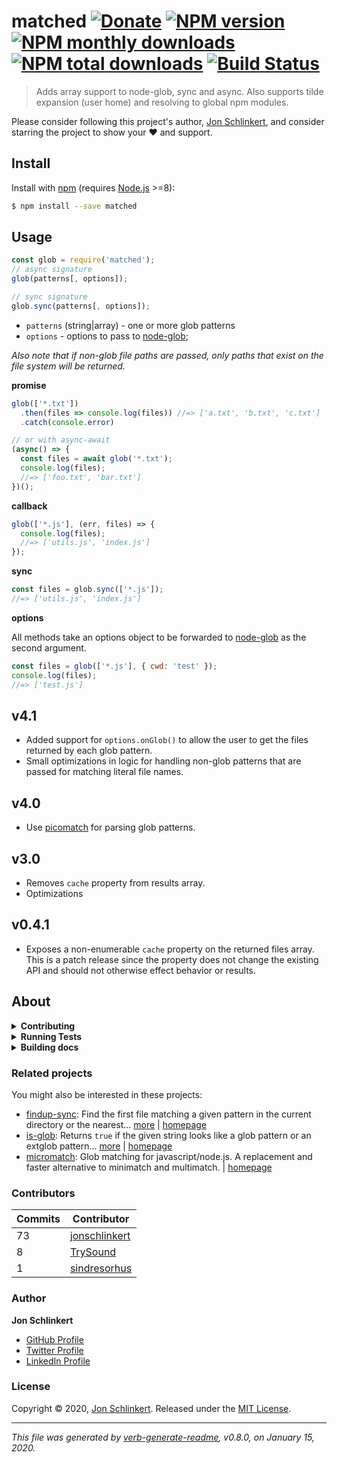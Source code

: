 # matched [![Donate](https://img.shields.io/badge/Donate-PayPal-green.svg)](https://www.paypal.com/cgi-bin/webscr?cmd=_s-xclick&hosted_button_id=W8YFZ425KND68) [![NPM version](https://img.shields.io/npm/v/matched.svg?style=flat)](https://www.npmjs.com/package/matched) [![NPM monthly downloads](https://img.shields.io/npm/dm/matched.svg?style=flat)](https://npmjs.org/package/matched) [![NPM total downloads](https://img.shields.io/npm/dt/matched.svg?style=flat)](https://npmjs.org/package/matched) [![Build Status](https://travis-ci.org/jonschlinkert/matched.svg?branch=master)](https://travis-ci.org/jonschlinkert/matched)

> Adds array support to node-glob, sync and async. Also supports tilde expansion (user home) and resolving to global npm modules.

Please consider following this project's author, [Jon Schlinkert](https://github.com/jonschlinkert), and consider starring the project to show your :heart: and support.

## Install

Install with [npm](https://www.npmjs.com/) (requires [Node.js](https://nodejs.org/en/) >=8):

```sh
$ npm install --save matched
```

## Usage

```js
const glob = require('matched');
// async signature
glob(patterns[, options]);

// sync signature
glob.sync(patterns[, options]);
```

* `patterns` (string|array) - one or more glob patterns
* `options` - options to pass to [node-glob](https://github.com/isaacs/node-glob);

_Also note that if non-glob file paths are passed, only paths that exist on the file system will be returned._

**promise**

```js
glob(['*.txt'])
  .then(files => console.log(files)) //=> ['a.txt', 'b.txt', 'c.txt']
  .catch(console.error)

// or with async-await
(async() => {
  const files = await glob('*.txt');
  console.log(files);
  //=> ['foo.txt', 'bar.txt']
})();
```

**callback**

```js
glob(['*.js'], (err, files) => {
  console.log(files);
  //=> ['utils.js', 'index.js']
});
```

**sync**

```js
const files = glob.sync(['*.js']);
//=> ['utils.js', 'index.js']
```

**options**

All methods take an options object to be forwarded to [node-glob](https://github.com/isaacs/node-glob) as the second argument.

```js
const files = glob(['*.js'], { cwd: 'test' });
console.log(files);
//=> ['test.js']
```

## v4.1

* Added support for `options.onGlob()` to allow the user to get the files returned by each glob pattern.
* Small optimizations in logic for handling non-glob patterns that are passed for matching literal file names.

## v4.0

* Use [picomatch](https://github.com/micromatch/picomatch) for parsing glob patterns.

## v3.0

* Removes `cache` property from results array.
* Optimizations

## v0.4.1

* Exposes a non-enumerable `cache` property on the returned files array. This is a patch release since the property does not change the existing API and should not otherwise effect behavior or results.

## About

<details>
<summary><strong>Contributing</strong></summary>

Pull requests and stars are always welcome. For bugs and feature requests, [please create an issue](../../issues/new).

</details>

<details>
<summary><strong>Running Tests</strong></summary>

Running and reviewing unit tests is a great way to get familiarized with a library and its API. You can install dependencies and run tests with the following command:

```sh
$ npm install && npm test
```

</details>

<details>
<summary><strong>Building docs</strong></summary>

_(This project's readme.md is generated by [verb](https://github.com/verbose/verb-generate-readme), please don't edit the readme directly. Any changes to the readme must be made in the [.verb.md](.verb.md) readme template.)_

To generate the readme, run the following command:

```sh
$ npm install -g verbose/verb#dev verb-generate-readme && verb
```

</details>

### Related projects

You might also be interested in these projects:

* [findup-sync](https://www.npmjs.com/package/findup-sync): Find the first file matching a given pattern in the current directory or the nearest… [more](https://github.com/gulpjs/findup-sync#readme) | [homepage](https://github.com/gulpjs/findup-sync#readme "Find the first file matching a given pattern in the current directory or the nearest ancestor directory.")
* [is-glob](https://www.npmjs.com/package/is-glob): Returns `true` if the given string looks like a glob pattern or an extglob pattern… [more](https://github.com/micromatch/is-glob) | [homepage](https://github.com/micromatch/is-glob "Returns `true` if the given string looks like a glob pattern or an extglob pattern. This makes it easy to create code that only uses external modules like node-glob when necessary, resulting in much faster code execution and initialization time, and a bet")
* [micromatch](https://www.npmjs.com/package/micromatch): Glob matching for javascript/node.js. A replacement and faster alternative to minimatch and multimatch. | [homepage](https://github.com/micromatch/micromatch "Glob matching for javascript/node.js. A replacement and faster alternative to minimatch and multimatch.")

### Contributors

| **Commits** | **Contributor** |  
| --- | --- |  
| 73 | [jonschlinkert](https://github.com/jonschlinkert) |  
| 8  | [TrySound](https://github.com/TrySound) |  
| 1  | [sindresorhus](https://github.com/sindresorhus) |  

### Author

**Jon Schlinkert**

* [GitHub Profile](https://github.com/jonschlinkert)
* [Twitter Profile](https://twitter.com/jonschlinkert)
* [LinkedIn Profile](https://linkedin.com/in/jonschlinkert)

### License

Copyright © 2020, [Jon Schlinkert](https://github.com/jonschlinkert).
Released under the [MIT License](LICENSE).

***

_This file was generated by [verb-generate-readme](https://github.com/verbose/verb-generate-readme), v0.8.0, on January 15, 2020._